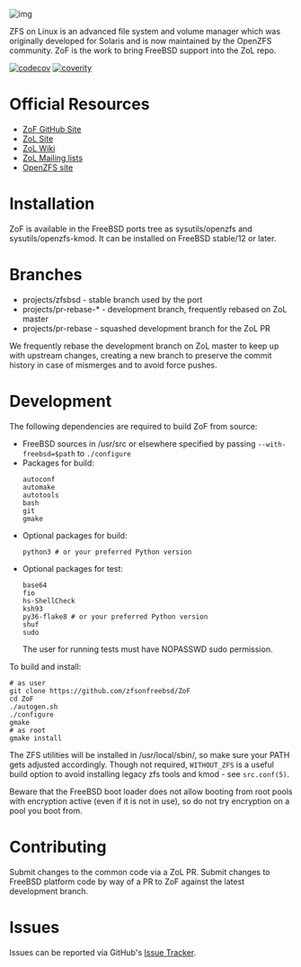 ![img](https://github.com/zfsonfreebsd/ZoF/raw/master/zof-logo.png)

ZFS on Linux is an advanced file system and volume manager which was originally
developed for Solaris and is now maintained by the OpenZFS community. ZoF is
the work to bring FreeBSD support into the ZoL repo.

[![codecov](https://codecov.io/gh/zfsonlinux/zfs/branch/master/graph/badge.svg)](https://codecov.io/gh/zfsonlinux/zfs)
[![coverity](https://scan.coverity.com/projects/1973/badge.svg)](https://scan.coverity.com/projects/zfsonlinux-zfs)

# Official Resources

  * [ZoF GitHub Site](https://zfsonfreebsd.github.io/ZoF/)
  * [ZoL Site](http://zfsonlinux.org)
  * [ZoL Wiki](https://github.com/zfsonlinux/zfs/wiki)
  * [ZoL Mailing lists](https://github.com/zfsonlinux/zfs/wiki/Mailing-Lists)
  * [OpenZFS site](http://open-zfs.org/)

# Installation

ZoF is available in the FreeBSD ports tree as sysutils/openzfs and
sysutils/openzfs-kmod. It can be installed on FreeBSD stable/12 or later.

# Branches

  * projects/zfsbsd - stable branch used by the port
  * projects/pr-rebase-* - development branch, frequently rebased on ZoL master
  * projects/pr-rebase - squashed development branch for the ZoL PR

We frequently rebase the development branch on ZoL master to keep up with
upstream changes, creating a new branch to preserve the commit history in case
of mismerges and to avoid force pushes.

# Development

The following dependencies are required to build ZoF from source:
  * FreeBSD sources in /usr/src or elsewhere specified by passing
    `--with-freebsd=$path` to `./configure`
  * Packages for build:
    ```
    autoconf
    automake
    autotools
    bash
    git
    gmake
    ```
  * Optional packages for build:
    ```
    python3 # or your preferred Python version
    ```
  * Optional packages for test:
    ```
    base64
    fio
    hs-ShellCheck
    ksh93
    py36-flake8 # or your preferred Python version
    shuf
    sudo
    ```
    The user for running tests must have NOPASSWD sudo permission.

To build and install:
```
# as user
git clone https://github.com/zfsonfreebsd/ZoF
cd ZoF
./autogen.sh
./configure
gmake
# as root
gmake install
```
The ZFS utilities will be installed in /usr/local/sbin/, so make sure your PATH
gets adjusted accordingly. Though not required, `WITHOUT_ZFS` is a useful build
option to avoid installing legacy zfs tools and kmod - see `src.conf(5)`.

Beware that the FreeBSD boot loader does not allow booting from root pools with
encryption active (even if it is not in use), so do not try encryption on a
pool you boot from.

# Contributing

Submit changes to the common code via a ZoL PR. Submit changes to FreeBSD
platform code by way of a PR to ZoF against the latest development branch.

# Issues

Issues can be reported via GitHub's [Issue Tracker](https://github.com/zfsonfreebsd/ZoF).

